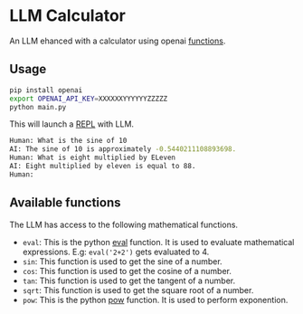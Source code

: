 # LLM Calculator 

An LLM ehanced with a calculator using openai [functions](https://openai.com/blog/function-calling-and-other-api-updates).

## Usage

```bash
pip install openai
export OPENAI_API_KEY=XXXXXXYYYYYYZZZZZ
python main.py
```

This will launch a [REPL](https://en.wikipedia.org/wiki/Read%E2%80%93eval%E2%80%93print_loop) with LLM.

```bash
Human: What is the sine of 10
AI: The sine of 10 is approximately -0.5440211108893698.
Human: What is eight multiplied by ELeven
AI: Eight multiplied by eleven is equal to 88.
Human:
```

## Available functions

The LLM has access to the following mathematical functions.
- `eval`: This is the python [eval](https://docs.python.org/3/library/functions.html#eval) function. It is used to evaluate mathematical expressions. E.g: `eval('2+2')` gets evaluated to 4.
- `sin`: This function is used to get the sine of a number.
- `cos`: This function is used to get the cosine of a number.
- `tan`: This function is used to get the tangent of a number.
- `sqrt`: This function is used to get the square root of a number.
- `pow`: This is the python [pow](https://docs.python.org/3/library/functions.html#pow) function. It is used to perform exponention.
